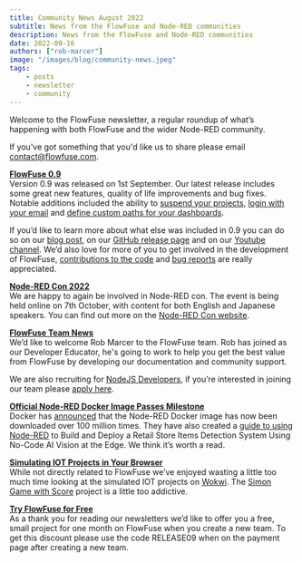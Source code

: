 ```yaml
---
title: Community News August 2022
subtitle: News from the FlowFuse and Node-RED communities
description: News from the FlowFuse and Node-RED communities
date: 2022-09-16
authors: ["rob-marcer"]
image: "/images/blog/community-news.jpeg"
tags:
    - posts
    - newsletter
    - community
---
```


Welcome to the FlowFuse newsletter, a regular roundup of what’s happening with both FlowFuse and the wider Node-RED community.
<!--more-->
If you've got something that you'd like us to share please email [contact@flowfuse.com](mailto:contact@flowfuse.com).

[**FlowFuse 0.9**](https://flowforge.com/blog/2022/09/flowforge-09-released/)   
Version 0.9 was released on 1st September. Our latest release includes some great new features, quality of life improvements and bug fixes. Notable additions included the ability to [suspend your projects](https://github.com/flowforge/flowforge/pull/893), [login with your email](https://github.com/flowforge/flowforge/pull/856) and [define custom paths for your dashboards](https://github.com/flowforge/flowforge/issues/774).  

If you’d like to learn more about what else was included in 0.9 you can do so on our [blog post](https://flowforge.com/blog/2022/09/flowforge-09-released/), on our [GitHub release page](https://github.com/flowforge/flowforge/releases/tag/v0.9.0) and on our [Youtube channel](https://www.youtube.com/watch?v=d23Pmyc0k7I). We’d also love for more of you to get involved in the development of FlowFuse, [contributions to the code](https://github.com/flowforge/flowforge/blob/main/CONTRIBUTING.md) and [bug reports](https://github.com/flowforge/flowforge/issues) are really appreciated.
    
[**Node-RED Con 2022**](https://nrcon.nodered.org/)  
We are happy to again be involved in Node-RED con. The event is being held online on 7th October, with content for both English and Japanese speakers. You can find out more on the [Node-RED Con website](https://nrcon.nodered.org/).  

[**FlowFuse Team News**](https://flowforge.com/team/)    
We’d like to welcome Rob Marcer to the FlowFuse team. Rob has joined as our Developer Educator, he's going to work to help you get the best value from FlowFuse by developing our documentation and community support.  
  
We are also recruiting for [NodeJS Developers](https://boards.greenhouse.io/flowfuse/jobs/4463977004), if you’re interested in joining our team please [apply here](https://boards.greenhouse.io/flowfuse/jobs/4463977004#app).
    
[**Official Node-RED Docker Image Passes Milestone**](https://twitter.com/Docker/status/1559919666721693699?t=QBzGGzY2kJ12Z5aoi1QPTA)  
Docker has [announced](https://twitter.com/Docker/status/1559919666721693699?t=QBzGGzY2kJ12Z5aoi1QPTA) that the Node-RED Docker image has now been downloaded over 100 million times. They have also created a [guide to using Node-RED](https://www.docker.com/blog/build-retail-store-items-detection-system-no-code-ai/?utm_campaign=2022-08-17-brnd-nocode&utm_medium=social&utm_source=twitter) to Build and Deploy a Retail Store Items Detection System Using No-Code AI Vision at the Edge. We think it’s worth a read.
    
[**Simulating IOT Projects in Your Browser**](https://wokwi.com/)  
While not directly related to FlowFuse we’ve enjoyed wasting a little too much time looking at the simulated IOT projects on [Wokwi](https://wokwi.com/). The [Simon Game with Score](https://wokwi.com/projects/328451800839488084) project is a little too addictive.
    
[**Try FlowFuse for Free**](https://app.flowforge.com/account/create)  
As a thank you for reading our newsletters we’d like to offer you a free, small project for one month on FlowFuse when you create a new team. To get this discount please use the code RELEASE09 when on the payment page after creating a new team.
